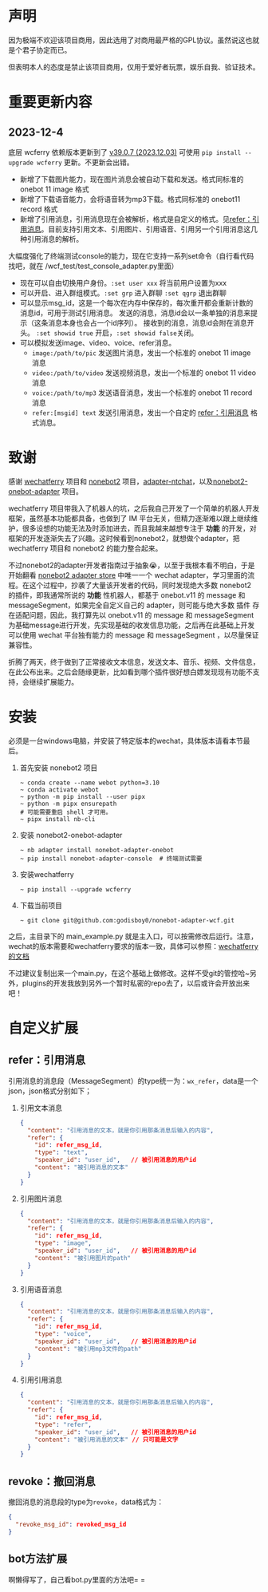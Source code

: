 # 声明

因为极端不欢迎该项目商用，因此选用了对商用最严格的GPL协议。虽然说这也就是个君子协定而已。

但表明本人的态度是禁止该项目商用，仅用于爱好者玩票，娱乐自我、验证技术。

# 重要更新内容

## 2023-12-4

底层 wcferry 依赖版本更新到了 [v39.0.7 (2023.12.03)](v39.0.7 "2023.12.03") 可使用 `pip install --upgrade wcferry` 更新。不更新会出错。

+ 新增了下载图片能力，现在图片消息会被自动下载和发送。格式同标准的 onebot 11 image 格式
+ 新增了下载语音能力，会将语音转为mp3下载。格式同标准的 onebot11 record 格式
+ 新增了引用消息，引用消息现在会被解析，格式是自定义的格式。见[refer：引用消息](#refer：引用消息)。目前支持引用文本、引用图片、引用语音、引用另一个引用消息这几种引用消息的解析。

大幅度强化了终端测试console的能力，现在它支持一系列set命令（自行看代码找吧，就在 /wcf_test/test_console_adapter.py里面）

+ 现在可以自由切换用户身份。`:set user xxx` 将当前用户设置为xxx
+ 可以开启、进入群组模式。`:set grp` 进入群聊   `:set qgrp` 退出群聊
+ 可以显示msg_id，这是一个每次在内存中保存的，每次重开都会重新计数的消息id，可用于测试引用消息。
  发送的消息，消息id会以一条单独的消息来提示（这条消息本身也会占一个id序列）。
  接收到的消息，消息id会附在消息开头。
  `:set showid true` 开启，`:set showid false`关闭。
+ 可以模拟发送image、video、voice、refer消息。
  + `image:/path/to/pic`     发送图片消息，发出一个标准的 onebot 11 image 消息
  + `video:/path/to/video` 发送视频消息，发出一个标准的 onebot 11 video 消息
  + `voice:/path/to/mp3`     发送语音消息，发出一个标准的 onebot 11 record 消息
  + `refer:[msgid] text`     发送引用消息，发出一个自定的 [refer：引用消息](#refer：引用消息) 格式消息。

# 致谢

感谢 [wechatferry](https://github.com/lich0821/WeChatFerry) 项目和 [nonebot2](https://github.com/nonebot) 项目，[adapter-ntchat](https://github.com/JustUndertaker/adapter-ntchat)，以及[nonebot2-onebot-adapter](https://github.com/nonebot/adapter-onebot) 项目。

wechatferry 项目带我入了机器人的坑，之后我自己开发了一个简单的机器人开发框架，虽然基本功能都具备，也做到了 IM 平台无关，但精力逐渐难以跟上继续维护，很多设想的功能无法及时添加进去，而且我越来越想专注于 **功能** 的开发，对框架的开发逐渐失去了兴趣。这时候看到nonebot2，就想做个adapter，把 wechatferry 项目和 nonebot2 的能力整合起来。

不过nonebot2的adapter开发者指南过于抽象😭，以至于我根本看不明白，于是开始翻看 [nonebot2 adapter store](https://nonebot.dev/store/adapters) 中唯一一个 wechat adapter，学习里面的流程。在这个过程中，抄袭了大量该开发者的代码，同时发现绝大多数 nonebot2 的插件，即我通常所说的 **功能** 性机器人，都基于 onebot.v11 的 message 和 messageSegment，如果完全自定义自己的 adapter，则可能与绝大多数 插件 存在适配问题，因此，我打算先以 onebot.v11 的 message 和 messageSegment 为基础message进行开发，先实现基础的收发信息功能，之后再在此基础上开发可以使用 wechat 平台独有能力的  message 和 messageSegment ，以尽量保证兼容性。

折腾了两天，终于做到了正常接收文本信息，发送文本、音乐、视频、文件信息，在此公布出来。之后会随缘更新，比如看到哪个插件很好想白嫖发现现有功能不支持，会继续扩展能力。

# 安装

必须是一台windows电脑，并安装了特定版本的wechat，具体版本请看本节最后。

1. 首先安装 nonebot2 项目

   ```shell
   ~ conda create --name webot python=3.10
   ~ conda activate webot
   ~ python -m pip install --user pipx
   ~ python -m pipx ensurepath
   # 可能需要重启 shell 才可用。
   ~ pipx install nb-cli
   ```
2. 安装 nonebot2-onebot-adapter

   ```shell
   ~ nb adapter install nonebot-adapter-onebot
   ~ pip install nonebot-adapter-console  # 终端测试需要
   ```
3. 安装wechatferry

   ```shell
   ~ pip install --upgrade wcferry
   ```
4. 下载当前项目

   ```shell
   ~ git clone git@github.com:godisboy0/nonebot-adapter-wcf.git
   ```

之后，主目录下的 main_example.py 就是主入口，可以按需修改后运行。注意，wechat的版本需要和wechatferry要求的版本一致，具体可以参照：[wechatferry的文档](https://github.com/lich0821/WeChatFerry)

不过建议复制出来一个main.py，在这个基础上做修改。这样不受git的管控哈~另外，plugins的开发我放到另外一个暂时私密的repo去了，以后或许会开放出来吧！

# 自定义扩展

## refer：引用消息

引用消息的消息段（MessageSegment）的type统一为：`wx_refer`，data是一个json，json格式分别如下；

1. 引用文本消息

   ```json
   {
     "content": "引用消息的文本，就是你引用那条消息后输入的内容",
     "refer": {
       "id": refer_msg_id,
       "type": "text",
       "speaker_id": "user_id",   // 被引用消息的用户id
       "content": "被引用消息的文本"
     }
   }
   ```

2. 引用图片消息

   ```json
   {
     "content": "引用消息的文本，就是你引用那条消息后输入的内容",
     "refer": {
       "id": refer_msg_id,
       "type": "image",
       "speaker_id": "user_id",   // 被引用消息的用户id
       "content": "被引用图片的path"
     }
   }
   ```

3. 引用语音消息

   ```json
   {
     "content": "引用消息的文本，就是你引用那条消息后输入的内容",
     "refer": {
       "id": refer_msg_id,
       "type": "voice",
       "speaker_id": "user_id",   // 被引用消息的用户id
       "content": "被引用mp3文件的path"
     }
   }
   ```

4. 引用引用消息

   ```json
   {
     "content": "引用消息的文本，就是你引用那条消息后输入的内容",
     "refer": {
       "id": refer_msg_id,
       "type": "refer",
       "speaker_id": "user_id",   // 被引用消息的用户id
       "content": "被引用消息的文本" // 只可能是文字
     }
   }
   ```

## revoke：撤回消息

撤回消息的消息段的type为`revoke`，data格式为：

```json
{
  "revoke_msg_id": revoked_msg_id
}
```

## bot方法扩展

啊懒得写了，自己看bot.py里面的方法吧= =
